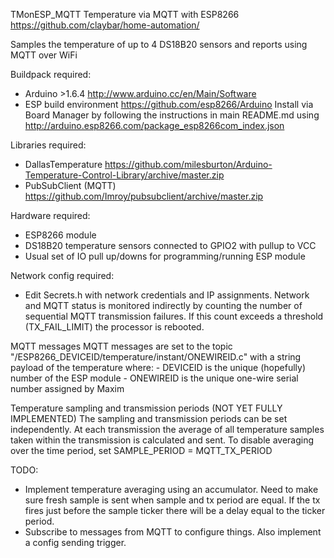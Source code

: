 TMonESP_MQTT  Temperature via MQTT with ESP8266
https://github.com/claybar/home-automation/

Samples the temperature of up to 4 DS18B20 sensors and reports using MQTT over WiFi

Buildpack required:
  - Arduino >1.6.4 http://www.arduino.cc/en/Main/Software
  - ESP build environment https://github.com/esp8266/Arduino
      Install via Board Manager by following the instructions in main README.md 
      using http://arduino.esp8266.com/package_esp8266com_index.json

Libraries required:
  - DallasTemperature https://github.com/milesburton/Arduino-Temperature-Control-Library/archive/master.zip
  - PubSubClient (MQTT) https://github.com/Imroy/pubsubclient/archive/master.zip

Hardware required:
  - ESP8266 module
  - DS18B20 temperature sensors connected to GPIO2 with pullup to VCC
  - Usual set of IO pull up/downs for programming/running ESP module

Network config required:
  - Edit Secrets.h with network credentials and IP assignments.
  Network and MQTT status is monitored indirectly by counting the number of sequential MQTT transmission 
  failures.  If this count exceeds a threshold (TX_FAIL_LIMIT) the processor is rebooted. 

MQTT messages
  MQTT messages are set to the topic "/ESP8266_DEVICEID/temperature/instant/ONEWIREID.c" with a string 
  payload of the temperature where:
    - DEVICEID is the unique (hopefully) number of the ESP module
    - ONEWIREID is the unique one-wire serial number assigned by Maxim

Temperature sampling and transmission periods  (NOT YET FULLY IMPLEMENTED)
  The sampling and transmission periods can be set independently.  At each transmission the average of all 
  temperature samples taken within the transmission is calculated and sent.  To disable averaging over the
  time period, set SAMPLE_PERIOD = MQTT_TX_PERIOD
  
TODO:
  - Implement temperature averaging using an accumulator.  Need to make sure fresh sample is sent when
    sample and tx period are equal.  If the tx fires just before the sample ticker there will be a delay
    equal to the ticker period.
  - Subscribe to messages from MQTT to configure things.  Also implement a config sending trigger.


